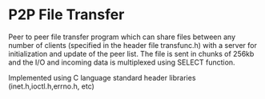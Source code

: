 P2P File Transfer
===============

Peer to peer file transfer program which can share files between any number of clients 
(specified in the header file transfunc.h) with a server for initialization and update
of the peer list. The file is sent in chunks of 256kb and the I/O and incoming data is
multiplexed using SELECT function.

Implemented using C language standard header libraries (inet.h,ioctl.h,errno.h, etc)
